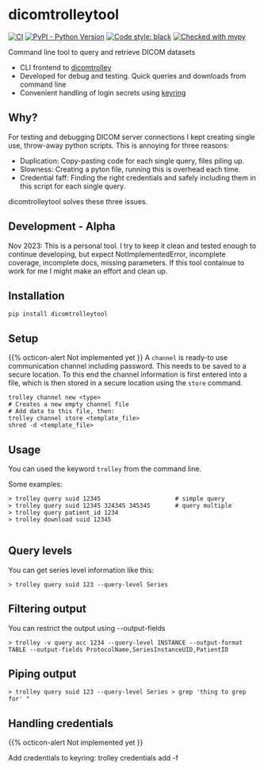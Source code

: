 # dicomtrolleytool

[![CI](https://github.com/sjoerdk/dicomtrolleytool/actions/workflows/build.yml/badge.svg?branch=master)](https://github.com/sjoerdk/dicomtrolley/actions/workflows/build.yml?query=branch%3Amaster)
[![PyPI - Python Version](https://img.shields.io/pypi/pyversions/dicomtrolleytool)](https://pypi.org/project/dicomtrolleytool/)
[![Code style: black](https://img.shields.io/badge/code%20style-black-000000.svg)](https://github.com/psf/black)
[![Checked with mypy](http://www.mypy-lang.org/static/mypy_badge.svg)](http://mypy-lang.org/)

Command line tool to query and retrieve DICOM datasets  

* CLI frontend to [dicomtrolley](https://github.com/sjoerdk/dicomtrolley)
* Developed for debug and testing. Quick queries and downloads from command line
* Convenient handling of login secrets using [keyring](https://pypi.org/project/keyring/)

## Why?
For testing and debugging DICOM server connections I kept creating single use, throw-away python 
scripts. This is annoying for three reasons:
 * Duplication: Copy-pasting code for each single query, files piling up.
 * Slowness: Creating a pyton file, running this is overhead each time.
 * Credential faff: Finding the right credentials and safely including them in this script for each single query.

dicomtrolleytool solves these three issues.

## Development - Alpha
Nov 2023: This is a personal tool. I try to keep it clean and tested enough to continue developing, but expect 
NotImplementedError, incomplete coverage, incomplete docs, missing parameters. If this tool 
containue to work for me I might make an effort and clean up.



## Installation
```
pip install dicomtrolleytool
``` 

## Setup
{{% octicon-alert Not implemented yet }}
A `channel` is ready-to use communication channel including password. This needs to be saved to 
a secure location. To this end the channel information is first entered into a file, which is then
stored in a secure location using the `store` command.
```
trolley channel new <type>
# Creates a new empty channel file
# Add data to this file, then:
trolley channel store <template_file>
shred -d <template_file>
```

## Usage
You can used the keyword `trolley` from the command line.

Some examples:
```
> trolley query suid 12345                     # simple query
> trolley query suid 12345 324345 345345       # query multiple
> trolley query patient_id 1234
> trolley download suid 12345


```
## Query levels
You can get series level information like this:
```
> trolley query suid 123 --query-level Series
```

## Filtering output
You can restrict the output using --output-fields
```
> trolley -v query acc 1234 --query-level INSTANCE --output-format TABLE --output-fields ProtocolName,SeriesInstanceUID,PatientID

```


## Piping output
```
> trolley query suid 123 --query-level Series > grep 'thing to grep for' "
```

## Handling credentials
{{% octicon-alert Not implemented yet }}

Add credentials to keyring:
trolley credentials add -f <json file>